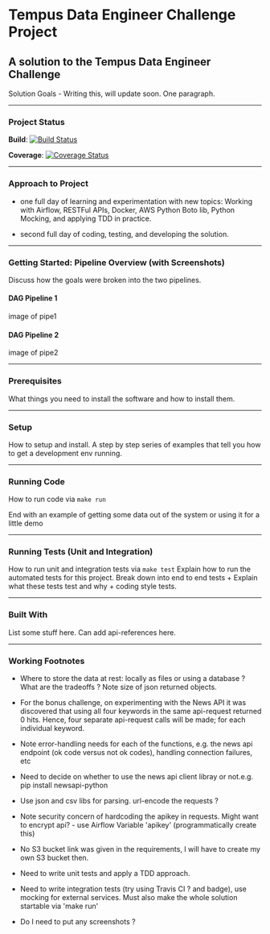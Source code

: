 # Tempus Data Engineer Challenge Project

## A solution to the Tempus Data Engineer Challenge

Solution Goals - Writing this, will update soon. One paragraph.


---
### Project Status

**Build**: [![Build Status](https://travis-ci.org/davidolorundare/tempus_de_challenge.svg?branch=master)](https://travis-ci.org/davidolorundare/tempus_de_challenge)

**Coverage**: [![Coverage Status](https://coveralls.io/repos/github/davidolorundare/tempus_de_challenge/badge.svg?branch=master)](https://coveralls.io/github/davidolorundare/tempus_de_challenge?branch=master)

---
### Approach to Project

- one full day of learning and experimentation with new topics: Working with Airflow, RESTFul APIs, Docker, AWS Python Boto lib, Python Mocking, and applying TDD in practice.

- second full day of coding, testing, and developing the solution.


---
### Getting Started: Pipeline Overview (with Screenshots)

Discuss how the goals were broken into the two pipelines.

#### DAG Pipeline 1
image of pipe1


#### DAG Pipeline 2
image of pipe2


---
### Prerequisites 

What things you need to install the software and how to install them.

---
### Setup

How to setup and install.
A step by step series of examples that tell you how to get a development env running.

---
### Running Code

How to run code via `make run`


End with an example of getting some data out of the system or using it for a little demo

---
### Running Tests (Unit and Integration)

How to run unit and integration tests via `make test`
Explain how to run the automated tests for this project.
Break down into end to end tests + 
Explain what these tests test and why + coding style tests.

---
### Built With

List some stuff here. Can add api-references here.

---
### Working Footnotes

- Where to store the data at rest: locally as files or using a database ? What are the tradeoffs ? Note size of json returned objects.

- For the bonus challenge, on experimenting with the News API it was discovered that
using all four keywords in the same api-request returned 0 hits. Hence, four separate api-request calls will be made; for each individual keyword.

- Note error-handling needs for each of the functions, e.g. the news api endpoint (ok code versus not ok codes), handling connection failures, etc

- Need to decide on whether to use the news api client libray or not.e.g. pip install newsapi-python

- Use json and csv libs for parsing. url-encode the requests ?

- Note security concern of hardcoding the apikey in requests. Might want to encrypt api? - use Airflow Variable 'apikey' (programmatically create this)

- No S3 bucket link was given in the requirements, I will have to create my own S3 bucket then.

- Need to write unit tests and apply a TDD approach.

- Need to write integration tests (try using Travis CI ? and badge), use mocking for external services. Must also make the whole solution startable via 'make run'

- Do I need to put any screenshots ?
